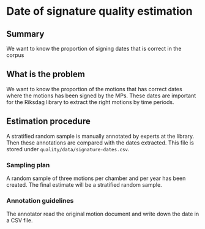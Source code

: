 # Date of signature quality estimation

## Summary

We want to know the proportion of signing dates that is correct in the corpus


## What is the problem

We want to know the proportion of the motions that has correct dates where the motions has been signed by the MPs. These dates are important for the Riksdag library to extract the right motions by time periods.


## Estimation procedure

A stratified random sample is manually annotated by experts at the library. 
Then these annotations are compared with the dates extracted. This file is stored under `quality/data/signature-dates.csv`.


### Sampling plan

A random sample of three motions per chamber and per year has been created. 
The final estimate will be a stratified random sample.


### Annotation guidelines

The annotator read the original motion document and write down the date in a CSV file.

